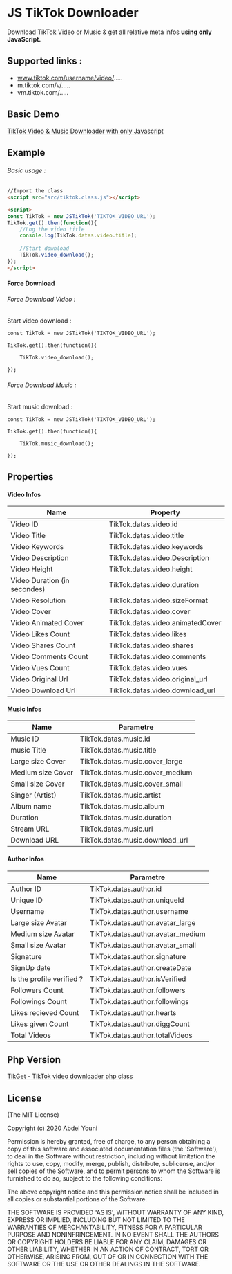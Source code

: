 # JS TikTok Downloader
Download TikTok Video or Music  & get all relative meta infos **using only JavaScript.**

## Supported links :
- www.tiktok.com/username/video/.....
- m.tiktok.com/v/.....
- vm.tiktok.com/.....

## Basic Demo
[TikTok Video & Music Downloader with only Javascript](https://abdelyouni.github.io/JS-TikTok-Downloader/index.html "TikTok Video & Music Downloader with only Javascript")

## Example
###### Basic usage :

```html
//Import the class
<script src="src/tiktok.class.js"></script>

<script>
const TikTok = new JSTikTok('TIKTOK_VIDEO_URL');
TikTok.get().then(function(){
	//Log the video title
	console.log(TikTok.datas.video.title);
	
	//Start download
	TikTok.video_download();
});
</script>
```
#### Force Download

###### Force Download Video :
Start video download :
```
const TikTok = new JSTikTok('TIKTOK_VIDEO_URL');

TikTok.get().then(function(){

	TikTok.video_download();
	
});
```
###### Force Download Music :
Start music download :

```
const TikTok = new JSTikTok('TIKTOK_VIDEO_URL');

TikTok.get().then(function(){

	TikTok.music_download();

});
```

## Properties
#### Video Infos
| Name  | Property   |
| ------------ | ------------ |
| Video ID  | TikTok.datas.video.id  |
| Video Title  | TikTok.datas.video.title  |
|  Video Keywords | TikTok.datas.video.keywords  |
| Video Description  | TikTok.datas.video.Description  |
|  Video Height | TikTok.datas.video.height  |
| Video Duration (in secondes)  | TikTok.datas.video.duration  |
|  Video Resolution | TikTok.datas.video.sizeFormat  |
| Video Cover  | TikTok.datas.video.cover  |
|  Video Animated Cover | TikTok.datas.video.animatedCover  |
| Video Likes Count  | TikTok.datas.video.likes  |
|  Video Shares Count | TikTok.datas.video.shares  |
| Video Comments Count  | TikTok.datas.video.comments  |
|  Video Vues Count | TikTok.datas.video.vues  |
|  Video Original Url | TikTok.datas.video.original_url  |
|  Video Download Url | TikTok.datas.video.download_url  |

#### Music Infos
| Name  | Parametre  |
| ------------ | ------------ |
| Music ID  | TikTok.datas.music.id  |
| music Title  | TikTok.datas.music.title  |
|  Large size Cover | TikTok.datas.music.cover_large  |
| Medium size Cover  | TikTok.datas.music.cover_medium  |
|  Small size Cover | TikTok.datas.music.cover_small  |
| Singer (Artist)  | TikTok.datas.music.artist  |
|  Album name | TikTok.datas.music.album  |
| Duration  | TikTok.datas.music.duration  |
|  Stream URL | TikTok.datas.music.url  |
| Download URL | TikTok.datas.music.download_url  |

#### Author Infos
| Name  | Parametre  |
| ------------ | ------------ |
| Author ID  | TikTok.datas.author.id  |
| Unique ID  | TikTok.datas.author.uniqueId  |
| Username  | TikTok.datas.author.username  |
| Large size Avatar  | TikTok.datas.author.avatar_large  |
| Medium size Avatar  | TikTok.datas.author.avatar_medium  |
| Small size Avatar  | TikTok.datas.author.avatar_small  |
| Signature  | TikTok.datas.author.signature  |
| SignUp date  | TikTok.datas.author.createDate  |
| Is the profile verified ?  | TikTok.datas.author.isVerified  |
| Followers Count  | TikTok.datas.author.followers|
| Followings Count  | TikTok.datas.author.followings  |
| Likes recieved Count  | TikTok.datas.author.hearts  |
| Likes given Count  | TikTok.datas.author.diggCount  |
| Total Videos  | TikTok.datas.author.totalVideos  |
## Php Version
[TikGet - TikTok video downloader php class](https://github.com/abdelyouni/TikGet "TikGet - TikTok video downloader php class")
## License
(The MIT License)

Copyright (c) 2020 Abdel Youni

Permission is hereby granted, free of charge, to any person obtaining a copy of this software and associated documentation files (the 'Software'), to deal in the Software without restriction, including without limitation the rights to use, copy, modify, merge, publish, distribute, sublicense, and/or sell copies of the Software, and to permit persons to whom the Software is furnished to do so, subject to the following conditions:

The above copyright notice and this permission notice shall be included in all copies or substantial portions of the Software.

THE SOFTWARE IS PROVIDED 'AS IS', WITHOUT WARRANTY OF ANY KIND, EXPRESS OR IMPLIED, INCLUDING BUT NOT LIMITED TO THE WARRANTIES OF MERCHANTABILITY, FITNESS FOR A PARTICULAR PURPOSE AND NONINFRINGEMENT. IN NO EVENT SHALL THE AUTHORS OR COPYRIGHT HOLDERS BE LIABLE FOR ANY CLAIM, DAMAGES OR OTHER LIABILITY, WHETHER IN AN ACTION OF CONTRACT, TORT OR OTHERWISE, ARISING FROM, OUT OF OR IN CONNECTION WITH THE SOFTWARE OR THE USE OR OTHER DEALINGS IN THE SOFTWARE.

